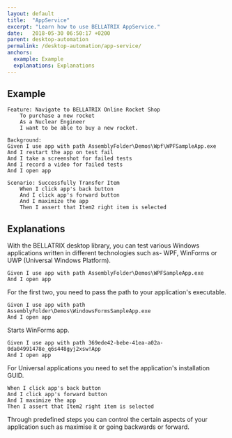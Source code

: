 ```yaml
---
layout: default
title:  "AppService"
excerpt: "Learn how to use BELLATRIX AppService."
date:   2018-05-30 06:50:17 +0200
parent: desktop-automation
permalink: /desktop-automation/app-service/
anchors:
  example: Example
  explanations: Explanations
---
```

Example
-------
```
Feature: Navigate to BELLATRIX Online Rocket Shop
	To purchase a new rocket
	As a Nuclear Engineer 
	I want to be able to buy a new rocket.

Background:
Given I use app with path AssemblyFolder\Demos\Wpf\WPFSampleApp.exe
And I restart the app on test fail
And I take a screenshot for failed tests
And I record a video for failed tests
And I open app

Scenario: Successfully Transfer Item
	When I click app's back button
	And I click app's forward button
    And I maximize the app
    Then I assert that Item2 right item is selected
```

Explanations
------------
With the BELLATRIX desktop library, you can test various Windows applications written in different technologies such as- WPF, WinForms or UWP (Universal Windows Platform).
```
Given I use app with path AssemblyFolder\Demos\WPFSampleApp.exe
And I open app
```
For the first two, you need to pass the path to your application's executable.
```
Given I use app with path AssemblyFolder\Demos\WindowsFormsSampleApp.exe
And I open app
```
Starts WinForms app.
```
Given I use app with path 369ede42-bebe-41ea-a02a-0da04991478e_q6s448gyj2xsw!App
And I open app
```
For Universal applications you need to set the application's installation GUID.
```
When I click app's back button
And I click app's forward button
And I maximize the app
Then I assert that Item2 right item is selected
```
Through predefined steps you can control the certain aspects of your application such as maximise it or going backwards or forward.